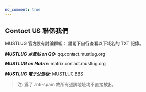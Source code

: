 ```yaml
---
no_comment: true
---
```


## Contact US 聯係我們

MUSTLUG 官方設有討論群組：
請閣下自行查看以下域名的 TXT 記錄。

***MUSTLUG 水電站 on QQ:*** qq.contact.mustlug.org

***MUSTLUG on Matrix:*** matrix.contact.mustlug.org

***MUSTLUG 電子公告板:*** [MUSTLUG BBS](https://bbs.mustlug.org)


> 注: 爲了 anti-spam 故所有通訊地址均不直接放出。
